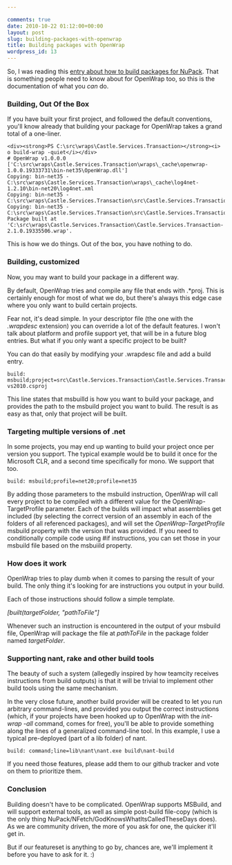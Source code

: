 ```yaml
---

comments: true
date: 2010-10-22 01:12:00+00:00
layout: post
slug: building-packages-with-openwrap
title: Building packages with OpenWrap
wordpress_id: 13
---
```


So, I was reading this [entry about how to build packages for NuPack](http://markkemper1.blogspot.com/2010/10/creating-nupack-package-using-build.html). That is something people need to know about for OpenWrap too, so this is the documentation of what you *can* do.




### Building, Out Of the Box




If you have built your first project, and followed the default conventions, you'll know already that building your package for OpenWrap takes a grand total of a one-liner.



    
    <div><strong>PS C:\src\wraps\Castle.Services.Transaction></strong><i> o build-wrap -quiet</i></div>
    # OpenWrap v1.0.0.0 ['C:\src\wraps\Castle.Services.Transaction\wraps\_cache\openwrap-1.0.0.19333731\bin-net35\OpenWrap.dll']
    Copying: bin-net35 - C:\src\wraps\Castle.Services.Transaction\wraps\_cache\log4net-1.2.10\bin-net20\log4net.xml
    Copying: bin-net35 - C:\src\wraps\Castle.Services.Transaction\src\Castle.Services.Transaction\obj\Debug\Castle.Services.Transaction.dll
    Copying: bin-net35 - C:\src\wraps\Castle.Services.Transaction\src\Castle.Services.Transaction\bin\Debug\Castle.Services.Transaction.XML
    Package built at 'C:\src\wraps\Castle.Services.Transaction\Castle.Services.Transaction-2.1.0.19335506.wrap'.




This is how we do things. Out of the box, you have nothing to do.




### Building, customized




Now, you may want to build your package in a different way.




By default, OpenWrap tries and compile any file that ends with .*proj. This is certainly enough for most of what we do, but there's always this edge case where you only want to build certain projects.




Fear not, it's dead simple. In your descriptor file (the one with the _.wrapdesc_ extension) you can override a lot of the default features. I won't talk about platform and profile support yet, that will be in a future blog entries. But what if you only want a specific project to be built?




You can do that easily by modifying your .wrapdesc file and add a build entry.



    
    build: msbuild;project=src\Castle.Services.Transaction\Castle.Services.Transaction-vs2010.csproj




This line states that msbuilld is how you want to build your package, and provides the path to the msbuild project you want to build. The result is as easy as that, only that project will be built.




### Targeting multiple versions of .net




In some projects, you may end up wanting to build your project once per version you support. The typical example would be to build it once for the Microsoft CLR, and a second time specifically for mono. We support that too.



    
    build: msbuild;profile=net20;profile=net35




By adding those parameters to the msbuild instruction, OpenWrap will call every project to be compiled with a different value for the OpenWrap-TargetProfile parameter. Each of the builds will impact what assemblies get included (by selecting the correct version of an assembly in each of the folders of all referenced packages), and will set the _OpenWrap-TargetProfile_ msbuild property with the version that was provided. If you need to conditionally compile code using #if instructions, you can set those in your msbuild file based on the msbuiild property.




### How does it work




OpenWrap tries to play dumb when it comes to parsing the result of your build. The only thing it's looking for are instructions you output in your build.




Each of those instructions should follow a simple template.




_[built(targetFolder, "pathToFile"]_




Whenever such an instruction is encountered in the output of your msbuild file, OpenWrap will package the file at _pathToFile_ in the package folder named _targetFolder_.




### Supporting nant, rake and other build tools




The beauty of such a system (allegedly inspired by how teamcity receives instructions from build outputs) is that it will be trivial to implement other build tools using the same mechanism.




In the very close future, another build provider will be created to let you run arbitrary command-lines, and provided you output the correct instructions (which, if your projects have been hooked up to OpenWrap with the _init-wrap -all_ command, comes for free), you'll be able to provide something along the lines of a generalized command-line tool. In this example, I use a typical pre-deployed (part of a lib folder) of nant.



    
    build: command;line=lib\nant\nant.exe build\nant-build




If you need those features, please add them to our github tracker and vote on them to prioritize them.




### Conclusion




Building doesn't have to be complicated. OpenWrap supports MSBuild, and will support external tools, as well as simple post-build file-copy (which is the only thing NuPack/NFetch/GodKnowsWhatItsCalledTheseDays does). As we are community driven, the more of you ask for one, the quicker it'll get in.




But if our featureset is anything to go by, chances are, we'll implement it before you have to ask for it. :)
